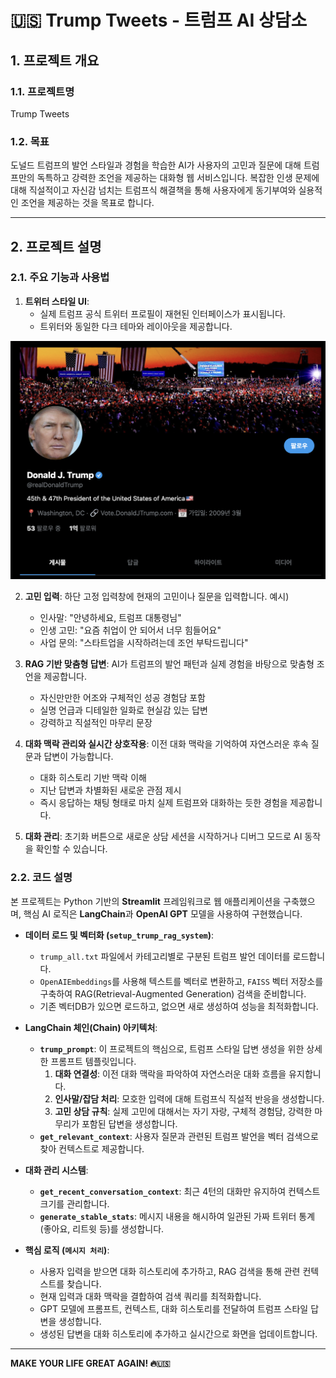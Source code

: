# 🇺🇸 Trump Tweets - 트럼프 AI 상담소

## 1. 프로젝트 개요

### 1.1. 프로젝트명
Trump Tweets

### 1.2. 목표
도널드 트럼프의 발언 스타일과 경험을 학습한 AI가 사용자의 고민과 질문에 대해 트럼프만의 독특하고 강력한 조언을 제공하는 대화형 웹 서비스입니다. 복잡한 인생 문제에 대해 직설적이고 자신감 넘치는 트럼프식 해결책을 통해 사용자에게 동기부여와 실용적인 조언을 제공하는 것을 목표로 합니다.

---

## 2. 프로젝트 설명

### 2.1. 주요 기능과 사용법
1. **트위터 스타일 UI**:
   - 실제 트럼프 공식 트위터 프로필이 재현된 인터페이스가 표시됩니다.
   - 트위터와 동일한 다크 테마와 레이아웃을 제공합니다.
  
![트위터UI](https://github.com/dakoyak/Trump-Tweet/blob/d6b4b1248cb81b46284bf0e6ce77d23091b69376/image.png)

2. **고민 입력**: 하단 고정 입력창에 현재의 고민이나 질문을 입력합니다.
   예시)
   - 인사말: "안녕하세요, 트럼프 대통령님"
   - 인생 고민: "요즘 취업이 안 되어서 너무 힘들어요"
   - 사업 문의: "스타트업을 시작하려는데 조언 부탁드립니다"

4. **RAG 기반 맞춤형 답변**: AI가 트럼프의 발언 패턴과 실제 경험을 바탕으로 맞춤형 조언을 제공합니다.
   - 자신만만한 어조와 구체적인 성공 경험담 포함
   - 실명 언급과 디테일한 일화로 현실감 있는 답변
   - 강력하고 직설적인 마무리 문장

5. **대화 맥락 관리와 실시간 상호작용**: 이전 대화 맥락을 기억하여 자연스러운 후속 질문과 답변이 가능합니다.
   - 대화 히스토리 기반 맥락 이해
   - 지난 답변과 차별화된 새로운 관점 제시
   - 즉시 응답하는 채팅 형태로 마치 실제 트럼프와 대화하는 듯한 경험을 제공합니다.

6. **대화 관리**: 초기화 버튼으로 새로운 상담 세션을 시작하거나 디버그 모드로 AI 동작을 확인할 수 있습니다.

### 2.2. 코드 설명

본 프로젝트는 Python 기반의 **Streamlit** 프레임워크로 웹 애플리케이션을 구축했으며, 핵심 AI 로직은 **LangChain**과 **OpenAI GPT** 모델을 사용하여 구현했습니다.

- **데이터 로드 및 벡터화 (`setup_trump_rag_system`)**:
  - `trump_all.txt` 파일에서 카테고리별로 구분된 트럼프 발언 데이터를 로드합니다.
  - `OpenAIEmbeddings`를 사용해 텍스트를 벡터로 변환하고, `FAISS` 벡터 저장소를 구축하여 RAG(Retrieval-Augmented Generation) 검색을 준비합니다.
  - 기존 벡터DB가 있으면 로드하고, 없으면 새로 생성하여 성능을 최적화합니다.

- **LangChain 체인(Chain) 아키텍처**:
  - **`trump_prompt`**: 이 프로젝트의 핵심으로, 트럼프 스타일 답변 생성을 위한 상세한 프롬프트 템플릿입니다.
    1. **대화 연결성**: 이전 대화 맥락을 파악하여 자연스러운 대화 흐름을 유지합니다.
    2. **인사말/잡담 처리**: 모호한 입력에 대해 트럼프식 직설적 반응을 생성합니다.
    3. **고민 상담 규칙**: 실제 고민에 대해서는 자기 자랑, 구체적 경험담, 강력한 마무리가 포함된 답변을 생성합니다.
  - **`get_relevant_context`**: 사용자 질문과 관련된 트럼프 발언을 벡터 검색으로 찾아 컨텍스트로 제공합니다.

- **대화 관리 시스템**:
  - **`get_recent_conversation_context`**: 최근 4턴의 대화만 유지하여 컨텍스트 크기를 관리합니다.
  - **`generate_stable_stats`**: 메시지 내용을 해시하여 일관된 가짜 트위터 통계(좋아요, 리트윗 등)를 생성합니다.

- **핵심 로직 (`메시지 처리`)**:
  - 사용자 입력을 받으면 대화 히스토리에 추가하고, RAG 검색을 통해 관련 컨텍스트를 찾습니다.
  - 현재 입력과 대화 맥락을 결합하여 검색 쿼리를 최적화합니다.
  - GPT 모델에 프롬프트, 컨텍스트, 대화 히스토리를 전달하여 트럼프 스타일 답변을 생성합니다.
  - 생성된 답변을 대화 히스토리에 추가하고 실시간으로 화면을 업데이트합니다.

---

**MAKE YOUR LIFE GREAT AGAIN! 🔥🇺🇸**
